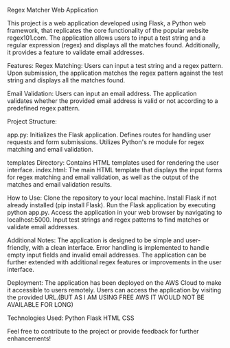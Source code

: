 Regex Matcher Web Application

This project is a web application developed using Flask, a Python web framework, that replicates the core functionality of the popular website regex101.com. 
The application allows users to input a test string and a regular expression (regex) and displays all the matches found. 
Additionally, it provides a feature to validate email addresses.

Features:
Regex Matching:
Users can input a test string and a regex pattern.
Upon submission, the application matches the regex pattern against the test string and displays all the matches found.

Email Validation:
Users can input an email address.
The application validates whether the provided email address is valid or not according to a predefined regex pattern.

Project Structure:

app.py:
Initializes the Flask application.
Defines routes for handling user requests and form submissions.
Utilizes Python's re module for regex matching and email validation.

templates Directory:
Contains HTML templates used for rendering the user interface.
index.html: The main HTML template that displays the input forms for regex matching and email validation, as well as the output of the matches and email validation results.

How to Use:
Clone the repository to your local machine.
Install Flask if not already installed (pip install Flask).
Run the Flask application by executing python app.py.
Access the application in your web browser by navigating to localhost:5000.
Input test strings and regex patterns to find matches or validate email addresses.

Additional Notes:
The application is designed to be simple and user-friendly, with a clean interface.
Error handling is implemented to handle empty input fields and invalid email addresses.
The application can be further extended with additional regex features or improvements in the user interface.

Deployment:
The application has been deployed on the AWS Cloud to make it accessible to users remotely. Users can access the application by visiting the provided URL.(BUT AS I AM USING FREE AWS IT WOULD NOT BE AVAILABLE FOR LONG)

Technologies Used:
Python
Flask
HTML
CSS

Feel free to contribute to the project or provide feedback for further enhancements!
